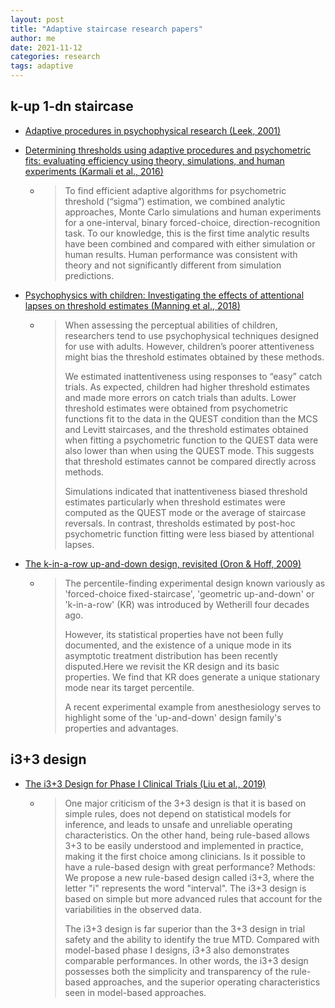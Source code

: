 ```yaml
---
layout: post
title: "Adaptive staircase research papers"
author: me
date: 2021-11-12
categories: research
tags: adaptive
---
```


## k-up 1-dn staircase 

* [Adaptive procedures in psychophysical research (Leek, 2001)](https://link.springer.com/content/pdf/10.3758/BF03194543.pdf)

* [Determining thresholds using adaptive procedures and psychometric fits: evaluating efficiency using theory, simulations, and human experiments (Karmali et al., 2016)](https://www.ncbi.nlm.nih.gov/pmc/articles/PMC4831214/)

  * > To find efficient adaptive algorithms for psychometric threshold (“sigma”) estimation, we combined analytic approaches, Monte Carlo simulations and human experiments for a one-interval, binary forced-choice, direction-recognition task. To our knowledge, this is the first time analytic results have been combined and compared with either simulation or human results. Human performance was consistent with theory and not significantly different from simulation predictions.

* [Psychophysics with children: Investigating the effects of attentional lapses on threshold estimates (Manning et al., 2018)](https://link.springer.com/article/10.3758/s13414-018-1510-2)

  * > When assessing the perceptual abilities of children, researchers tend to use psychophysical techniques designed for use with adults. However, children’s poorer attentiveness might bias the threshold estimates obtained by these methods.
    >
    > We estimated inattentiveness using responses to “easy” catch trials. As expected, children had higher threshold estimates and made more errors on catch trials than adults. Lower threshold estimates were obtained from psychometric functions fit to the data in the QUEST condition than the MCS and Levitt staircases, and the threshold estimates obtained when fitting a psychometric function to the QUEST data were also lower than when using the QUEST mode. This suggests that threshold estimates cannot be compared directly across methods.
    >
    > Simulations indicated that inattentiveness biased threshold estimates particularly when threshold estimates were computed as the QUEST mode or the average of staircase reversals. In contrast, thresholds estimated by post-hoc psychometric function fitting were less biased by attentional lapses. 

* [The k-in-a-row up-and-down design, revisited (Oron & Hoff, 2009)](https://pubmed.ncbi.nlm.nih.gov/19378270/)

  * > The percentile-finding experimental design known variously as 'forced-choice fixed-staircase', 'geometric up-and-down' or 'k-in-a-row' (KR) was introduced by Wetherill four decades ago.
    >
    > However, its statistical properties have not been fully documented, and the existence of a unique mode in its asymptotic treatment distribution has been recently disputed.Here we revisit the KR design and its basic properties. We find that KR does generate a unique stationary mode near its target percentile.
    >
    > A recent experimental example from anesthesiology serves to highlight some of the 'up-and-down' design family's properties and advantages.


## i3+3 design

* [The i3+3 Design for Phase I Clinical Trials (Liu et al., 2019)](https://arxiv.org/abs/1901.01303)

  * > One major criticism of the 3+3 design is that it is based on simple rules, does not depend on statistical models for inference, and leads to unsafe and unreliable operating characteristics. On the other hand, being rule-based allows 3+3 to be easily understood and implemented in practice, making it the first choice among clinicians. Is it possible to have a rule-based design with great performance? Methods: We propose a new rule-based design called i3+3, where the letter "i" represents the word "interval". The i3+3 design is based on simple but more advanced rules that account for the variabilities in the observed data. 
    >
    > The i3+3 design is far superior than the 3+3 design in trial safety and the ability to identify the true MTD. Compared with model-based phase I designs, i3+3 also demonstrates comparable performances. In other words, the i3+3 design possesses both the simplicity and transparency of the rule-based approaches, and the superior operating characteristics seen in model-based approaches.
